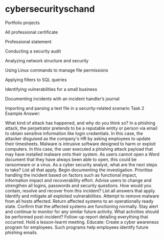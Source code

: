 # cybersecurityschand
Portfolio projects

All professional certificate

Professional statement

Conducting a security audit

Analyzing network structure and security

Using Linux commands to manage file permissions

Applying filters to SQL queries

Identifying vulnerabilities for a small business

Documenting incidents with an incident handler’s journal 

Importing and parsing a text file in a security-related scenario
Task 2 Example Answer: 

What kind of attack has happened, and why do you think so? 
In a phishing attack, the perpetrator pretends to be a reputable entity or person via email to obtain sensitive information like login credentials. In this case, the attacker disguised as the company's HR by asking employees to update their timesheets. 
Malware is intrusive software designed to harm or exploit computers. In this case, the user executed a phishing attack payload that may have installed malware onto their system. As users cannot open a Word document that they have always been able to open, this could be ransomware or a virus. 
As a cyber security analyst, what are the next steps to take? List all that apply. 
Begin documenting the investigation. 
Prioritise handling the incident based on factors such as functional impact, information impact and recoverability effort. 
Advise users to change and strengthen all logins, passwords and security questions. 
How would you contain, resolve and recover from this incident? List all answers that apply. 
Identify and mitigate all exploited vulnerabilities. 
Attempt to remove malware from all hosts affected. 
Return affected systems to an operationally ready state. 
Confirm that the affected systems are functioning normally. 
Stay alert and continue to monitor for any similar future activity. 
What activities should be performed post-incident? 
Follow-up report detailing everything that occurred. 
Hold a lesson-learnt meeting. 
Educate: Create a cyber awareness program for employees. Such programs help employees identify future phishing emails.
